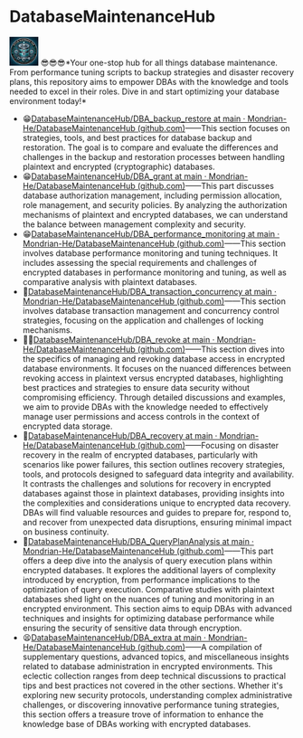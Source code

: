 # DatabaseMaintenanceHub
<img src="https://github.com/Mondrian-He/DatabaseMaintenanceHub/blob/main/pic/1.png" alt="1.png" style="zoom:5%;" />
😎😎😎*Your one-stop hub for all things database maintenance. From performance tuning scripts to backup strategies and disaster recovery plans, this repository aims to empower DBAs with the knowledge and tools needed to excel in their roles. Dive in and start optimizing your database environment today!*

- 😁[DatabaseMaintenanceHub/DBA_backup_restore at main · Mondrian-He/DatabaseMaintenanceHub (github.com)](https://github.com/Mondrian-He/DatabaseMaintenanceHub/tree/main/DBA_backup_restore)——This section focuses on strategies, tools, and best practices for database backup and restoration. The goal is to compare and evaluate the differences and challenges in the backup and restoration processes between handling plaintext and encrypted (cryptographic) databases.
- 😁[DatabaseMaintenanceHub/DBA_grant at main · Mondrian-He/DatabaseMaintenanceHub (github.com)](https://github.com/Mondrian-He/DatabaseMaintenanceHub/tree/main/DBA_grant)——This part discusses database authorization management, including permission allocation, role management, and security policies. By analyzing the authorization mechanisms of plaintext and encrypted databases, we can understand the balance between management complexity and security.
- 😁[DatabaseMaintenanceHub/DBA_performance_monitoring at main · Mondrian-He/DatabaseMaintenanceHub (github.com)](https://github.com/Mondrian-He/DatabaseMaintenanceHub/tree/main/DBA_performance_monitoring)——This section involves database performance monitoring and tuning techniques. It includes assessing the special requirements and challenges of encrypted databases in performance monitoring and tuning, as well as comparative analysis with plaintext databases.
- 🤩[DatabaseMaintenanceHub/DBA_transaction_concurrency at main · Mondrian-He/DatabaseMaintenanceHub (github.com)](https://github.com/Mondrian-He/DatabaseMaintenanceHub/tree/main/DBA_transaction_concurrency)——This section involves database transaction management and concurrency control strategies, focusing on the application and challenges of locking mechanisms.
- 😶‍🌫️[DatabaseMaintenanceHub/DBA_revoke at main · Mondrian-He/DatabaseMaintenanceHub (github.com)](https://github.com/Mondrian-He/DatabaseMaintenanceHub/tree/main/DBA_revoke)——This section dives into the specifics of managing and revoking database access in encrypted database environments. It focuses on the nuanced differences between revoking access in plaintext versus encrypted databases, highlighting best practices and strategies to ensure data security without compromising efficiency. Through detailed discussions and examples, we aim to provide DBAs with the knowledge needed to effectively manage user permissions and access controls in the context of encrypted data storage.
- 🫥[DatabaseMaintenanceHub/DBA_recovery at main · Mondrian-He/DatabaseMaintenanceHub (github.com)](https://github.com/Mondrian-He/DatabaseMaintenanceHub/tree/main/DBA_recovery)——Focusing on disaster recovery in the realm of encrypted databases, particularly with scenarios like power failures, this section outlines recovery strategies, tools, and protocols designed to safeguard data integrity and availability. It contrasts the challenges and solutions for recovery in encrypted databases against those in plaintext databases, providing insights into the complexities and considerations unique to encrypted data recovery. DBAs will find valuable resources and guides to prepare for, respond to, and recover from unexpected data disruptions, ensuring minimal impact on business continuity.
- 🥱[DatabaseMaintenanceHub/DBA_QueryPlanAnalysis at main · Mondrian-He/DatabaseMaintenanceHub (github.com)](https://github.com/Mondrian-He/DatabaseMaintenanceHub/tree/main/DBA_QueryPlanAnalysis)——This part offers a deep dive into the analysis of query execution plans within encrypted databases. It explores the additional layers of complexity introduced by encryption, from performance implications to the optimization of query execution. Comparative studies with plaintext databases shed light on the nuances of tuning and monitoring in an encrypted environment. This section aims to equip DBAs with advanced techniques and insights for optimizing database performance while ensuring the security of sensitive data through encryption.
- 😫[DatabaseMaintenanceHub/DBA_extra at main · Mondrian-He/DatabaseMaintenanceHub (github.com)](https://github.com/Mondrian-He/DatabaseMaintenanceHub/tree/main/DBA_extra)——A compilation of supplementary questions, advanced topics, and miscellaneous insights related to database administration in encrypted environments. This eclectic collection ranges from deep technical discussions to practical tips and best practices not covered in the other sections. Whether it's exploring new security protocols, understanding complex administrative challenges, or discovering innovative performance tuning strategies, this section offers a treasure trove of information to enhance the knowledge base of DBAs working with encrypted databases.
